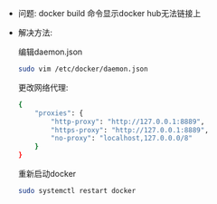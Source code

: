 - 问题: docker build 命令显示docker hub无法链接上

- 解决方法:

  编辑daemon.json

  ```bash
  sudo vim /etc/docker/daemon.json
  ```

  更改网络代理:

  ```bash
  {
      "proxies": {        
          "http-proxy": "http://127.0.0.1:8889",
          "https-proxy": "http://127.0.0.1:8889",
          "no-proxy": "localhost,127.0.0.0/8"
      }
  }
  ```

  重新启动docker

  ```bash
  sudo systemctl restart docker
  ```

  

